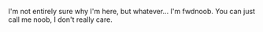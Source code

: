 I'm not entirely sure why I'm here, but whatever... I'm fwdnoob. 
You can just call me noob, I don't really care. 
